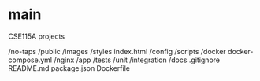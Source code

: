 # main
CSE115A projects 

/no-taps
    /public
        /images
        /styles
        index.html
    /config
    /scripts
    /docker
        docker-compose.yml
        /nginx
        /app
    /tests
        /unit
        /integration
    /docs
    .gitignore
    README.md
    package.json
    Dockerfile
